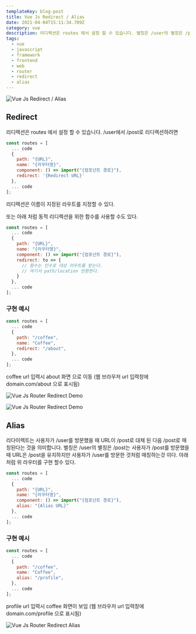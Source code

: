 ```yaml
---
templateKey: blog-post
title: Vue Js Redirect / Alias
date: 2021-04-04T15:11:34.709Z
category: vue
description: 리디렉션은 routes 에서 설정 할 수 있습니다. 별칭은 /user의 별칭은 /post는 사용자가 /post를 방문했을 때 URL은 /post을 유지하지만 사용자가 /user를 방문한 것처럼 매칭하는것 이다. 아래 처럼 위 라우터를 구현 할수 있다.
tags:
  - vue
  - javascript
  - framework
  - frontend
  - web
  - router
  - redirect
  - alias
---
```


![Vue Js Redirect / Alias](/assets/vue-logo.png "Vue Js Redirect / Alias")

## Redirect

리디렉션은 routes 에서 설정 할 수 있습니다. /user에서 /post로 리디렉션하려면

```javascript
const routes = [
  ... code
  {
    path: "{URL}",
    name: "{라우터명}",
    component: () => import("{컴포넌트 경로}"),
    redirect: '{Redirect URL}'
  },
  ... code
];
```

리디렉션은 이름이 지정된 라우트를 지정할 수 있다.

또는 아래 처럼 동적 리디렉션을 위한 함수를 사용할 수도 있다.

```javascript
const routes = [
  ... code
  {
    path: "{URL}",
    name: "{라우터명}",
    component: () => import("{컴포넌트 경로}"),
    redirect: to => {
      // 함수는 인수로 대상 라우트를 받는다.
      // 여기서 path/location 반환한다.
    }
  },
  ... code
];
```

### 구현 예시

```javascript
const routes = [
  ... code
  {
    path: "/coffee",
    name: "Coffee",
    redirect: "/about",
  },
  ... code
];
```

coffee url 입력시 about 화면 으로 이동 (웹 브라우저 url 입력창에 domain.com/about 으로 표시됨)

![Vue Js Router Redirect Demo](/assets/vue-js-vue-router-redirect-1.png "Vue Js Router Redirect Demo")

![Vue Js Router Redirect Demo](/assets/vue-js-vue-router-redirect-2.png "Vue Js Router Redirect Demo")

## Alias

리다이렉트는 사용자가 /user를 방문했을 때 URL이 /post로 대체 된 다음 /post로 매칭된다는 것을 의미합니다. 별칭은 /user의 별칭은 /post는 사용자가 /post를 방문했을 때 URL은 /post을 유지하지만 사용자가 /user를 방문한 것처럼 매칭하는것 이다. 아래 처럼 위 라우터를 구현 할수 있다.

```javascript
const routes = [
  ... code
  {
    path: "{URL}",
    name: "{라우터명}",
    component: () => import("{컴포넌트 경로}"),
    alias: "{Alias URL}"
  },
  ... code
];
```

### 구현 예시

```javascript
const routes = [
  ... code
  {
    path: "/coffee",
    name: "Coffee",
    alias: "/profile",
  },
  ... code
];
```

profile url 입력시 coffee 화면이 보임 (웹 브라우저 url 입력창에 domain.com/profile 으로 표시됨)

![Vue Js Router Redirect Alias](/assets/vue-js-vue-router-alias.png "Vue Js Router Redirect Alias")
